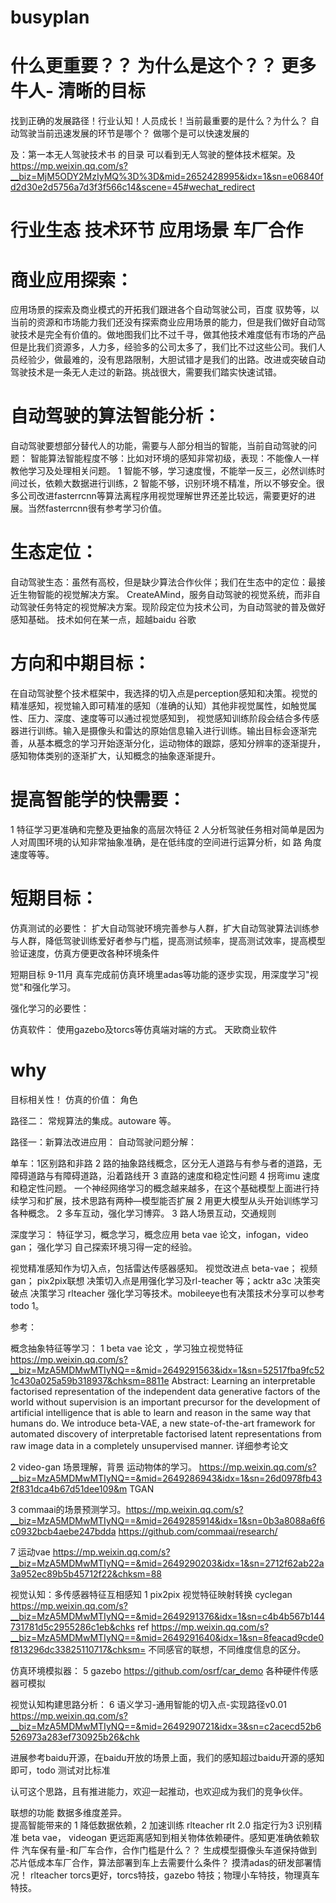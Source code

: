 # busyplan


# 什么更重要？？ 为什么是这个？？  更多牛人- 清晰的目标
找到正确的发展路径！行业认知！人员成长！当前最重要的是什么？为什么？   自动驾驶当前迅速发展的环节是哪个？    做哪个是可以快速发展的




及：第一本无人驾驶技术书 的目录 可以看到无人驾驶的整体技术框架。及 https://mp.weixin.qq.com/s?__biz=MjM5ODY2MzIyMQ%3D%3D&mid=2652428995&idx=1&sn=e06840fd2d30e2d5756a7d3f3f566c14&scene=45#wechat_redirect


# 行业生态  技术环节   应用场景  车厂合作

# 商业应用探索：
应用场景的探索及商业模式的开拓我们跟进各个自动驾驶公司，百度 驭势等，以当前的资源和市场能力我们还没有探索商业应用场景的能力，但是我们做好自动驾驶技术是完全有价值的。做地图我们比不过千寻，做其他技术难度低有市场的产品但是比我们资源多，人力多，经验多的公司太多了，我们比不过这些公司。我们人员经验少，做最难的，没有思路限制，大胆试错才是我们的出路。改进或突破自动驾驶技术是一条无人走过的新路。挑战很大，需要我们踏实快速试错。

# 自动驾驶的算法智能分析：
自动驾驶要想部分替代人的功能，需要与人部分相当的智能，当前自动驾驶的问题：  智能算法智能程度不够：比如对环境的感知非常初级，表现：不能像人一样教他学习及处理相关问题。 1 智能不够，学习速度慢，不能举一反三，必然训练时间过长，依赖大数据进行训练，2 智能不够，识别环境不精准，所以不够安全。很多公司改进fasterrcnn等算法离程序用视觉理解世界还差比较远，需要更好的进展。当然fasterrcnn很有参考学习价值。

# 生态定位：
自动驾驶生态：虽然有高校，但是缺少算法合作伙伴；我们在生态中的定位：最接近生物智能的视觉解决方案。 CreateAMind，服务自动驾驶的视觉系统，而非自动驾驶任务特定的视觉解决方案。现阶段定位为技术公司，为自动驾驶的普及做好感知基础。  技术如何在某一点，超越baidu 谷歌

# 方向和中期目标：
在自动驾驶整个技术框架中，我选择的切入点是perception感知和决策。视觉的精准感知，视觉输入即可精准的感知（准确的认知）其他非视觉属性，如触觉属性、压力、深度、速度等可以通过视觉感知到，
视觉感知训练阶段会结合多传感器进行训练。输入是摄像头和雷达的原始信息输入进行训练。输出目标会逐渐完善，从基本概念的学习开始逐渐分化，运动物体的跟踪，感知分辨率的逐渐提升，感知物体类别的逐渐扩大，认知概念的抽象逐渐提升。

# 提高智能学的快需要：
1 特征学习更准确和完整及更抽象的高层次特征 2 人分析驾驶任务相对简单是因为人对周围环境的认知非常抽象准确，是在低纬度的空间进行运算分析，如 路 角度 速度等等。


# 短期目标：
仿真测试的必要性： 扩大自动驾驶环境完善参与人群，扩大自动驾驶算法训练参与人群，降低驾驶训练爱好者参与门槛，提高测试频率，提高测试效率，提高模型验证速度，仿真方便更改各种环境条件


短期目标 9-11月  真车完成前仿真环境里adas等功能的逐步实现，用深度学习"视觉"和强化学习。






强化学习的必要性：

仿真软件： 使用gazebo及torcs等仿真端对端的方式。 天欧商业软件

# why
目标相关性！
仿真的价值：
角色



路径二： 常规算法的集成。autoware 等。


路径一：新算法改进应用：
自动驾驶问题分解： 

单车：1区别路和非路 2 路的抽象路线概念，区分无人道路与有参与者的道路，无障碍道路与有障碍道路，沿着路线开 3 直路的速度和稳定性问题  4 拐弯imu 速度和稳定性问题。 一个神经网络学习的概念越来越多，在这个基础模型上面进行持续学习和扩展，技术思路有两种—模型能否扩展 2 用更大模型从头开始训练学习各种概念。
2 多车互动，强化学习博弈。
3 路人场景互动，交通规则

深度学习： 特征学习，概念学习，概念应用 beta vae 论文，infogan，video gan；
强化学习 自己探索环境习得一定的经验。

视觉精准感知作为切入点，包括雷达传感器感知。
	视觉改进点  beta-vae； 视频gan； pix2pix联想
决策切入点是用强化学习及rl-teacher 等；acktr a3c
	决策突破点  决策学习 rlteacher 强化学习等技术。mobileeye也有决策技术分享可以参考 todo 1。

参考：

概念抽象特征等学习：
1 beta vae 论文 ，学习独立视觉特征  https://mp.weixin.qq.com/s?__biz=MzA5MDMwMTIyNQ==&mid=2649291563&idx=1&sn=52517fba9fc521c430a025a59b318937&chksm=8811e
Abstract: Learning an interpretable factorised representation of the independent data generative factors of the world without supervision 
is an important precursor for the development of artificial intelligence that is able to learn and reason in the same way that humans do. 
We introduce beta-VAE, a new state-of-the-art framework for automated discovery of interpretable factorised latent representations from raw image data in a completely unsupervised manner.   详细参考论文

2 video-gan 场景理解，背景 运动物体的学习。 https://mp.weixin.qq.com/s?__biz=MzA5MDMwMTIyNQ==&mid=2649286943&idx=1&sn=26d0978fb432f831dca4b67d51dee109&m
TGAN

3 commaai的场景预测学习。https://mp.weixin.qq.com/s?__biz=MzA5MDMwMTIyNQ==&mid=2649285914&idx=1&sn=0b3a8088a6f6c0932bcb4aebe247bdda
https://github.com/commaai/research/

7 运动vae  https://mp.weixin.qq.com/s?__biz=MzA5MDMwMTIyNQ==&mid=2649290203&idx=1&sn=2712f62ab22a3a952ec89b5b45712f22&chksm=88


视觉认知：多传感器特征互相感知
1 pix2pix 视觉特征映射转换  cyclegan  https://mp.weixin.qq.com/s?__biz=MzA5MDMwMTIyNQ==&mid=2649291376&idx=1&sn=c4b4b567b144731781d5c2955286c1eb&chks 
ref   https://mp.weixin.qq.com/s?__biz=MzA5MDMwMTIyNQ==&mid=2649291640&idx=1&sn=8feacad9cde0f813296dc33825110717&chksm=
不同感官的联想，不同维度信息的区分。



仿真环境模拟器： 
5 gazebo https://github.com/osrf/car_demo  各种硬件传感器可模拟

视觉认知构建思路分析：
6  语义学习-通用智能的切入点-实现路径v0.01
 https://mp.weixin.qq.com/s?__biz=MzA5MDMwMTIyNQ==&mid=2649290721&idx=3&sn=c2acecd52b6526973a283ef730925b26&chk 





进展参考baidu开源，在baidu开放的场景上面，我们的感知超过baidu开源的感知即可，todo 测试对比标准


认可这个思路，且有推进能力，欢迎一起推动，也欢迎成为我们的竞争伙伴。



联想的功能 数据多维度差异。  
提高智能带来的  1 降低数据依赖，2 加速训练  rlteacher  rlt 2.0 指定行为3 识别精准   beta vae， videogan
更远距离感知到相关物体依赖硬件。感知更准确依赖软件
汽车保有量-和厂车合作，合作门槛是什么？？ 生成模型摄像头车道保持做到芯片低成本车厂合作，算法部署到车上去需要什么条件？  	摸清adas的研发部署情况！
rlteacher torcs更好，torcs特技，gazebo 特技；物理小车特技，物理真车特技。